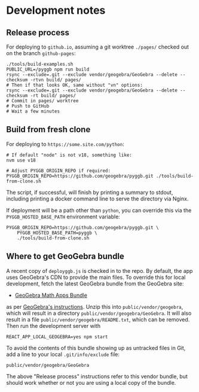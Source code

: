 # Development notes

## Release process

For deploying to `github.io`, assuming a git worktree `./pages/`
checked out on the branch `github-pages`:

``` shell
./tools/build-examples.sh
PUBLIC_URL=/pyggb npm run build
rsync --exclude=.git --exclude vendor/geogebra/GeoGebra --delete --checksum -rtvn build/ pages/
# Then if that looks OK, same without "vn" options:
rsync --exclude=.git --exclude vendor/geogebra/GeoGebra --delete --checksum -rt build/ pages/
# Commit in pages/ worktree
# Push to GitHub
# Wait a few minutes
```


## Build from fresh clone

For deploying to `https://some.site.com/python`:

``` shell
# If default "node" is not v18, something like:
nvm use v18

# Adjust PYGGB_ORIGIN_REPO if required:
PYGGB_ORIGIN_REPO=https://github.com/geogebra/pyggb.git ./tools/build-from-clone.sh
```

The script, if successful, will finish by printing a summary to
stdout, including printing a docker command line to serve the
directory via Nginx.

If deployment will be a path other than `python`, you can override
this via the `PYGGB_HOSTED_BASE_PATH` environment variable:

``` shell
PYGGB_ORIGIN_REPO=https://github.com/geogebra/pyggb.git \
    PYGGB_HOSTED_BASE_PATH=pyggb \
    ./tools/build-from-clone.sh
```


## Where to get GeoGebra bundle

A recent copy of `deployggb.js` is checked in to the repo. By default, the app
uses GeoGebra's CDN to provide the main files. To override this for local
development, fetch the latest GeoGebra bundle from the GeoGebra site:

- [GeoGebra Math Apps Bundle](https://download.geogebra.org/package/geogebra-math-apps-bundle)

as per [GeoGebra's
instructions](https://wiki.geogebra.org/en/Reference:GeoGebra_Apps_Embedding#Offline_and_Self-Hosted_Solution).
Unzip this into `public/vendor/geogebra`, which will result in a directory
`public/vendor/geogebra/GeoGebra`. It will also result in a file
`public/vendor/geogebra/README.txt`, which can be removed. Then run the
development server with

``` shell
REACT_APP_LOCAL_GEOGEBRA=yes npm start
```

To avoid the contents of this bundle showing up as untracked files in Git, add a
line to your local `.git/info/exclude` file:

``` shell
public/vendor/geogebra/GeoGebra
```

The above "Release process" instructions refer to this vendor bundle,
but should work whether or not you are using a local copy of the
bundle.
